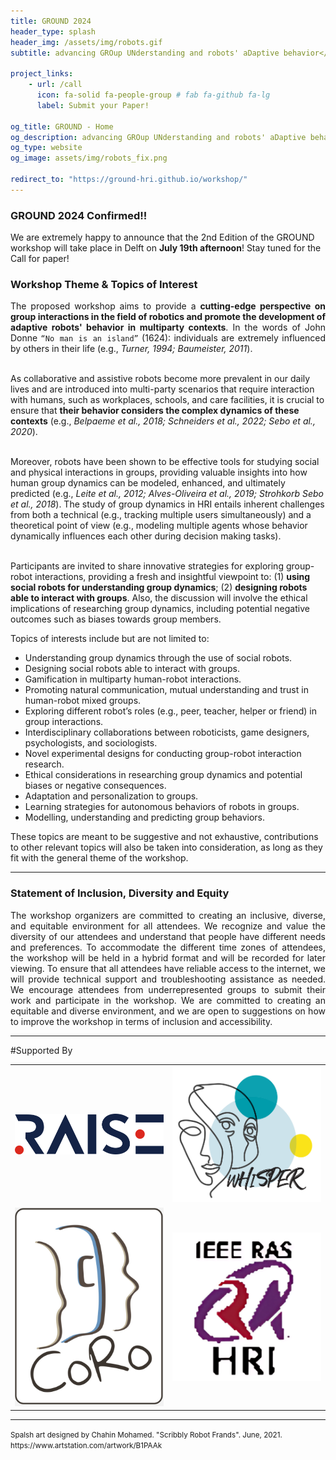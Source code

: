 ```yaml
---
title: GROUND 2024
header_type: splash
header_img: /assets/img/robots.gif
subtitle: advancing GROup UNderstanding and robots' aDaptive behavior</br><b>19th of July 2024 - RSS 2024, Delft</b>

project_links:
    - url: /call
      icon: fa-solid fa-people-group # fab fa-github fa-lg
      label: Submit your Paper!

og_title: GROUND - Home
og_description: advancing GROup UNderstanding and robots' aDaptive behavior
og_type: website
og_image: assets/img/robots_fix.png

redirect_to: "https://ground-hri.github.io/workshop/"
---
```


### GROUND 2024 Confirmed!!

We are extremely happy to announce that the 2nd Edition of the GROUND workshop will take place in Delft on **July 19th afternoon**! Stay tuned for the Call for paper!

### Workshop Theme & Topics of Interest

<p style="text-align: justify;">
The proposed workshop aims to provide a <b>cutting-edge perspective on group interactions in the field of robotics and promote the development of adaptive robots' behavior in multiparty contexts</b>. In the words of John Donne <code>“No man is an island”</code> (1624): individuals are extremely influenced by others in their life (e.g., <i>Turner, 1994; Baumeister, 2011</i>).<br><br>

As collaborative and assistive robots become more prevalent in our daily lives and are introduced into multi-party scenarios that require interaction with humans, such as workplaces, schools, and care facilities, it is crucial to ensure that <b>their behavior considers the complex dynamics of these contexts</b> (e.g., <i>Belpaeme et al., 2018; Schneiders et al., 2022; Sebo et al., 2020</i>).<br><br>

Moreover, robots have been shown to be effective tools for studying social and physical interactions in groups, providing valuable insights into how human group dynamics can be modeled, enhanced, and ultimately predicted (e.g., <i>Leite et al., 2012; Alves-Oliveira et al., 2019; Strohkorb Sebo et al., 2018</i>). The study of group dynamics in HRI entails inherent challenges from both a technical (e.g., tracking multiple users simultaneously) and a theoretical point of view (e.g., modeling multiple agents whose behavior dynamically influences each other during decision making tasks).<br><br>

Participants are invited to share innovative strategies for exploring group-robot interactions, providing a fresh and insightful viewpoint to: (1) <b>using social robots for understanding group dynamics</b>; (2) <b>designing robots able to interact with groups</b>. Also, the discussion will involve the ethical implications of researching group dynamics, including potential negative outcomes such as biases towards group members.

</p>

Topics of interests include but are not limited to:
* Understanding group dynamics through the use of social robots.
* Designing social robots able to interact with groups.
* Gamification in multiparty human-robot interactions.
* Promoting natural communication, mutual understanding and trust in human-robot mixed groups.
* Exploring different robot’s roles (e.g., peer, teacher, helper or friend) in group interactions.
* Interdisciplinary collaborations between roboticists, game designers, psychologists, and sociologists.
* Novel experimental designs for conducting group-robot interaction research.
* Ethical considerations in researching group dynamics and potential biases or negative consequences.
* Adaptation and personalization to groups.
* Learning strategies for autonomous behaviors of robots in groups.
* Modelling, understanding and predicting group behaviors.

These topics are meant to be suggestive and not exhaustive, contributions to other relevant topics will also be taken into consideration, as long as they fit with the general theme of the workshop. 

---

### Statement of Inclusion, Diversity and Equity 

<p style="text-align: justify;">
The workshop organizers are committed to creating an inclusive, diverse, and equitable environment for all attendees. We recognize and value the diversity of our attendees and understand that people have different needs and preferences. To accommodate the different time zones of attendees, the workshop will be held in a hybrid format and will be recorded for later viewing. To ensure that all attendees have reliable access to the internet, we will provide technical support and troubleshooting assistance as needed. We encourage attendees from underrepresented groups to submit their work and participate in the workshop. We are committed to creating an equitable and diverse environment, and we are open to suggestions on how to improve the workshop in terms of inclusion and accessibility. 
</p>

---

#Supported By

<table>
  <tr>
    <!--<td> <img src="assets/img/genova_more.png" alt="Genova More" width="300"/> </td>-->
    <!--<td> <img  src="assets/img/genova_logo.png" alt="Genova Logo" width="300"/> </td>-->
    <td> <img src="assets/img/raise.png" alt="Raise" width="300"/> </td>
    <td> <img  src="assets/img/whisper.png" alt="wHisper" width="300"/> </td>
  </tr>
  <tr>
    <td> <img src="assets/img/coro.jpeg" alt="CoRo" width="300"/> </td>
    <td> <img src="assets/img/TC_HRI.png" alt="IEEE RAS" width="300"/> </td>
  </tr>
</table>

---

<p class="card-text"><small class="text-muted">Spalsh art designed by Chahin Mohamed. "Scribbly Robot Frands". June, 2021. <a>https://www.artstation.com/artwork/B1PAAk</a></small></p>
